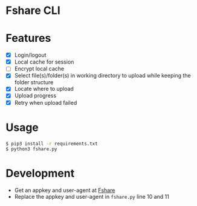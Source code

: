 # Fshare CLI

# Features
- [x] Login/logout
- [x] Local cache for session
- [ ] Encrypt local cache
- [x] Select file(s)/folder(s) in working directory to upload while keeping the folder structure
- [x] Locate where to upload
- [x] Upload progress
- [x] Retry when upload failed

# Usage
```bash
$ pip3 install -r requirements.txt
$ python3 fshare.py
```

# Development
- Get an appkey and user-agent at [Fshare](https://www.fshare.vn/api-doc#/File%20manager/get-user-file-folder-list-v2)
- Replace the appkey and user-agent in `fshare.py` line 10 and 11